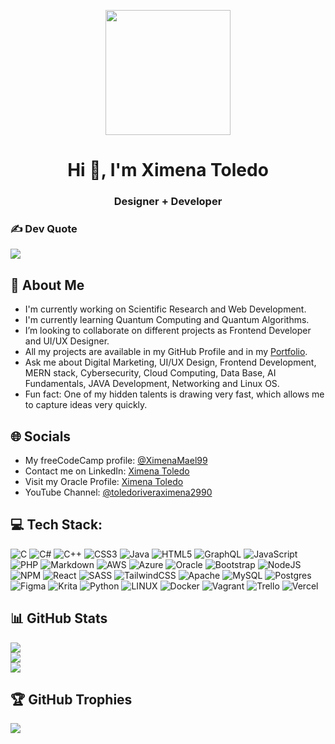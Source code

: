 <p align="center">
  <img src="https://azriel1909.github.io/PINK-PORTFOLIO/img/pinkhat.png" width="200">
</p>
<h1 align="center">Hi 👋, I'm Ximena Toledo </h1>
<h3 align="center">Designer + Developer</h3>

### ✍️ Dev Quote
![](https://quotes-github-readme.vercel.app/api?type=horizontal&theme=dark)

## 🌻 About Me
- I'm currently working on Scientific Research and Web Development.
- I'm currently learning Quantum Computing and Quantum Algorithms. 
- I’m looking to collaborate on different projects as Frontend Developer and UI/UX Designer.
- All my projects are available in my GitHub Profile and in my [Portfolio](https://azriel1909.github.io/PINK-PORTFOLIO/).
- Ask me about Digital Marketing, UI/UX Design, Frontend Development, MERN stack, Cybersecurity, Cloud Computing, Data Base, AI Fundamentals, JAVA Development, Networking and Linux OS.
- Fun fact: One of my hidden talents is drawing very fast, which allows me to capture ideas very quickly.

## 🌐 Socials
- My freeCodeCamp profile: [@XimenaMael99](https://www.freecodecamp.org/XimenaMael99)
- Contact me on LinkedIn: [Ximena Toledo](https://www.linkedin.com/in/ximena-toledo-dev99/)
- Visit my Oracle Profile: [Ximena Toledo](https://app.aluracursos.com/emprega-one/profile/xtoledori)
- YouTube Channel: [@toledoriveraximena2990](https://youtube.com/@toledoriveraximena2990)

## 💻 Tech Stack:
![C](https://img.shields.io/badge/c-%2300599C.svg?style=for-the-badge&logo=c&logoColor=white) ![C#](https://img.shields.io/badge/c%23-%23239120.svg?style=for-the-badge&logo=c-sharp&logoColor=white) ![C++](https://img.shields.io/badge/c++-%2300599C.svg?style=for-the-badge&logo=c%2B%2B&logoColor=white) ![CSS3](https://img.shields.io/badge/css3-%231572B6.svg?style=for-the-badge&logo=css3&logoColor=white) ![Java](https://img.shields.io/badge/java-%23ED8B00.svg?style=for-the-badge&logo=java&logoColor=white) ![HTML5](https://img.shields.io/badge/html5-%23E34F26.svg?style=for-the-badge&logo=html5&logoColor=white) ![GraphQL](https://img.shields.io/badge/-GraphQL-E10098?style=for-the-badge&logo=graphql&logoColor=white) ![JavaScript](https://img.shields.io/badge/javascript-%23323330.svg?style=for-the-badge&logo=javascript&logoColor=%23F7DF1E) ![PHP](https://img.shields.io/badge/php-%23777BB4.svg?style=for-the-badge&logo=php&logoColor=white) ![Markdown](https://img.shields.io/badge/markdown-%23000000.svg?style=for-the-badge&logo=markdown&logoColor=white) ![AWS](https://img.shields.io/badge/AWS-%23FF9900.svg?style=for-the-badge&logo=amazon-aws&logoColor=white) ![Azure](https://img.shields.io/badge/azure-%230072C6.svg?style=for-the-badge&logo=azure-devops&logoColor=white) ![Oracle](https://img.shields.io/badge/Oracle-F80000?style=for-the-badge&logo=oracle&logoColor=white) ![Bootstrap](https://img.shields.io/badge/bootstrap-%23563D7C.svg?style=for-the-badge&logo=bootstrap&logoColor=white) ![NodeJS](https://img.shields.io/badge/node.js-6DA55F?style=for-the-badge&logo=node.js&logoColor=white) ![NPM](https://img.shields.io/badge/NPM-%23000000.svg?style=for-the-badge&logo=npm&logoColor=white) ![React](https://img.shields.io/badge/react-%2320232a.svg?style=for-the-badge&logo=react&logoColor=%2361DAFB) ![SASS](https://img.shields.io/badge/SASS-hotpink.svg?style=for-the-badge&logo=SASS&logoColor=white) ![TailwindCSS](https://img.shields.io/badge/tailwindcss-%2338B2AC.svg?style=for-the-badge&logo=tailwind-css&logoColor=white) ![Apache](https://img.shields.io/badge/apache-%23D42029.svg?style=for-the-badge&logo=apache&logoColor=white) ![MySQL](https://img.shields.io/badge/mysql-%2300f.svg?style=for-the-badge&logo=mysql&logoColor=white) ![Postgres](https://img.shields.io/badge/postgres-%23316192.svg?style=for-the-badge&logo=postgresql&logoColor=white) 	![Figma](https://img.shields.io/badge/figma-%23F24E1E.svg?style=for-the-badge&logo=figma&logoColor=white) ![Krita](https://img.shields.io/badge/Krita-203759?style=for-the-badge&logo=krita&logoColor=EEF37B) ![Python](https://img.shields.io/badge/python-3670A0?style=for-the-badge&logo=python&logoColor=ffdd54) ![LINUX](https://img.shields.io/badge/Linux-FCC624?style=for-the-badge&logo=linux&logoColor=black) ![Docker](https://img.shields.io/badge/docker-%230db7ed.svg?style=for-the-badge&logo=docker&logoColor=white) ![Vagrant](https://img.shields.io/badge/vagrant-%231563FF.svg?style=for-the-badge&logo=vagrant&logoColor=white) ![Trello](https://img.shields.io/badge/Trello-%23026AA7.svg?style=for-the-badge&logo=Trello&logoColor=white) ![Vercel](https://img.shields.io/badge/vercel-%23000000.svg?style=for-the-badge&logo=vercel&logoColor=white)

## 📊 GitHub Stats
![](https://github-readme-stats.vercel.app/api?username=Azriel1909&theme=omni&hide_border=true&include_all_commits=true&count_private=false)<br/>
![](https://github-readme-streak-stats.herokuapp.com/?user=Azriel1909&theme=omni&hide_border=true)<br/>
![](https://github-readme-stats.vercel.app/api/top-langs/?username=Azriel1909&theme=omni&hide_border=true&include_all_commits=true&count_private=false&layout=compact)

## 🏆 GitHub Trophies
![](https://github-profile-trophy.vercel.app/?username=Azriel1909&theme=darkhub&no-frame=true&no-bg=true&margin-w=4)

